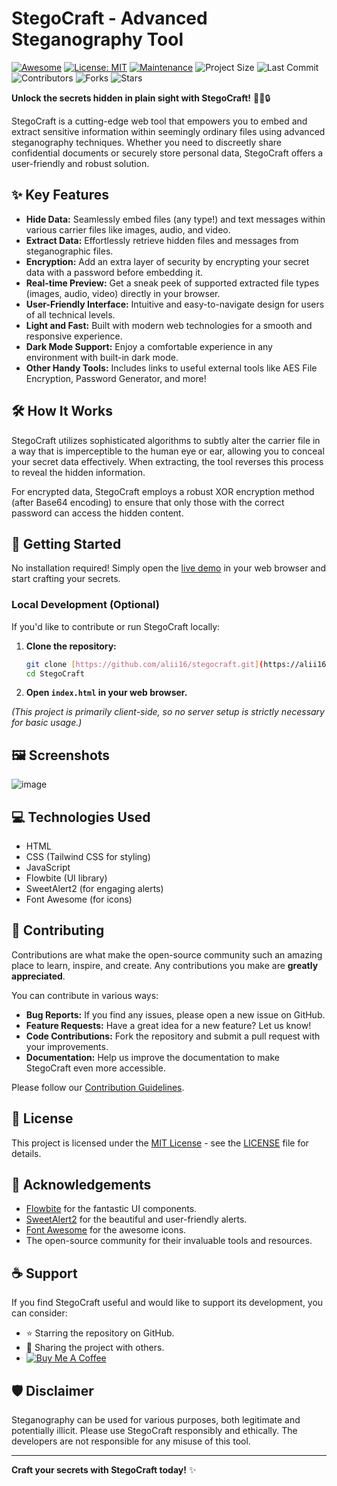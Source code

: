 # StegoCraft - Advanced Steganography Tool

[![Awesome](https://img.shields.io/badge/Awesome-%E2%98%BC-brightgreen)](https://github.com/sindresorhus/awesome)
[![License: MIT](https://img.shields.io/badge/License-MIT-yellow.svg)](https://opensource.org/licenses/MIT)
[![Maintenance](https://img.shields.io/badge/Maintained%3F-yes-green.svg)](https://github.com/alii16/stegocraft/graphs/commit-activity)
![Project Size](https://img.shields.io/github/repo-size/alii16/stegocraft)
![Last Commit](https://img.shields.io/github/last-commit/alii16/stegocraft)
![Contributors](https://img.shields.io/github/contributors/alii16/stegocraft)
![Forks](https://img.shields.io/github/forks/alii16/stegocraft)
![Stars](https://img.shields.io/github/stars/alii16/stegocraft)

**Unlock the secrets hidden in plain sight with StegoCraft!** 🕵️‍♂️🔒

StegoCraft is a cutting-edge web tool that empowers you to embed and extract sensitive information within seemingly ordinary files using advanced steganography techniques. Whether you need to discreetly share confidential documents or securely store personal data, StegoCraft offers a user-friendly and robust solution.

## ✨ Key Features

* **Hide Data:** Seamlessly embed files (any type!) and text messages within various carrier files like images, audio, and video.
* **Extract Data:** Effortlessly retrieve hidden files and messages from steganographic files.
* **Encryption:** Add an extra layer of security by encrypting your secret data with a password before embedding it.
* **Real-time Preview:** Get a sneak peek of supported extracted file types (images, audio, video) directly in your browser.
* **User-Friendly Interface:** Intuitive and easy-to-navigate design for users of all technical levels.
* **Light and Fast:** Built with modern web technologies for a smooth and responsive experience.
* **Dark Mode Support:** Enjoy a comfortable experience in any environment with built-in dark mode.
* **Other Handy Tools:** Includes links to useful external tools like AES File Encryption, Password Generator, and more!

## 🛠️ How It Works

StegoCraft utilizes sophisticated algorithms to subtly alter the carrier file in a way that is imperceptible to the human eye or ear, allowing you to conceal your secret data effectively. When extracting, the tool reverses this process to reveal the hidden information.

For encrypted data, StegoCraft employs a robust XOR encryption method (after Base64 encoding) to ensure that only those with the correct password can access the hidden content.

## 🚀 Getting Started

No installation required! Simply open the [live demo]([https://alii16.github.io/stegocraft/]) in your web browser and start crafting your secrets.

### Local Development (Optional)

If you'd like to contribute or run StegoCraft locally:

1.  **Clone the repository:**
    ```bash
    git clone [https://github.com/alii16/stegocraft.git](https://alii16/stegocraft.git)
    cd StegoCraft
    ```
2.  **Open `index.html` in your web browser.**

   *(This project is primarily client-side, so no server setup is strictly necessary for basic usage.)*

## 🖼️ Screenshots

![image](https://github.com/user-attachments/assets/e27ea5e4-7873-4e7c-b9da-f5e2af6aa6fc)


## 💻 Technologies Used

* HTML
* CSS (Tailwind CSS for styling)
* JavaScript
* Flowbite (UI library)
* SweetAlert2 (for engaging alerts)
* Font Awesome (for icons)

## 🤝 Contributing

Contributions are what make the open-source community such an amazing place to learn, inspire, and create. Any contributions you make are **greatly appreciated**.

You can contribute in various ways:

* **Bug Reports:** If you find any issues, please open a new issue on GitHub.
* **Feature Requests:** Have a great idea for a new feature? Let us know!
* **Code Contributions:** Fork the repository and submit a pull request with your improvements.
* **Documentation:** Help us improve the documentation to make StegoCraft even more accessible.

Please follow our [Contribution Guidelines]([LINK_TO_YOUR_CONTRIBUTION_GUIDELINES_IF_ANY]).

## 📜 License

This project is licensed under the [MIT License](LICENSE) - see the [LICENSE](LICENSE) file for details.

## 🙏 Acknowledgements

* [Flowbite](https://flowbite.com/) for the fantastic UI components.
* [SweetAlert2](https://sweetalert2.github.io/) for the beautiful and user-friendly alerts.
* [Font Awesome](https://fontawesome.com/) for the awesome icons.
* The open-source community for their invaluable tools and resources.

## ☕ Support

If you find StegoCraft useful and would like to support its development, you can consider:

* ⭐ Starring the repository on GitHub.
* 📢 Sharing the project with others.
* [![Buy Me A Coffee](https://img.shields.io/badge/Buy%20Me%20a%20Coffee-ffdd00?style=flat-square&logo=buy-me-a-coffee)]([YOUR_COFFEE_LINK_HERE])

## 🛡️ Disclaimer

Steganography can be used for various purposes, both legitimate and potentially illicit. Please use StegoCraft responsibly and ethically. The developers are not responsible for any misuse of this tool.

---

**Craft your secrets with StegoCraft today!** ✨
